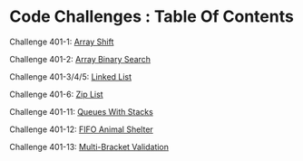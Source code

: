 # Code Challenges : Table Of Contents

Challenge 401-1: [Array Shift](https://github.com/JungDefiant/data-structures-and-algorithms/tree/master/code-challenges/array-shift)

Challenge 401-2: [Array Binary Search](https://github.com/JungDefiant/data-structures-and-algorithms/tree/master/code-challenges/array-binary-search)

Challenge 401-3/4/5: [Linked List](https://github.com/JungDefiant/data-structures-and-algorithms/tree/master/data-structures/linked-list)

Challenge 401-6: [Zip List](https://github.com/JungDefiant/data-structures-and-algorithms/tree/master/data-structures/ll-ziplists)

Challenge 401-11: [Queues With Stacks](https://github.com/JungDefiant/data-structures-and-algorithms/tree/master/code-challenges/queues-with-stacks)

Challenge 401-12: [FIFO Animal Shelter](https://github.com/JungDefiant/data-structures-and-algorithms/tree/master/code-challenges/fifo-animal-shelter)

Challenge 401-13: [Multi-Bracket Validation](https://github.com/JungDefiant/data-structures-and-algorithms/tree/master/code-challenges/multi-bracket-validation)
